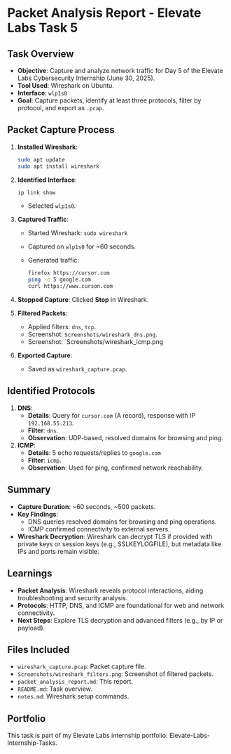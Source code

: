 # Packet Analysis Report - Elevate Labs Task 5

## Task Overview

- **Objective**: Capture and analyze network traffic for Day 5 of the Elevate Labs Cybersecurity Internship (June 30, 2025).
- **Tool Used**: Wireshark on Ubuntu.
- **Interface**: `wlp1s0`
- **Goal**: Capture packets, identify at least three protocols, filter by protocol, and export as `.pcap`.

## Packet Capture Process

1. **Installed Wireshark**:

   ```bash
   sudo apt update
   sudo apt install wireshark
   ```
2. **Identified Interface**:

   ```bash
   ip link show
   ```
   - Selected `wlp1s0`.
3. **Captured Traffic**:
   - Started Wireshark: `sudo wireshark`
   - Captured on `wlp1s0` for \~60 seconds.
   - Generated traffic:

     ```bash
     firefox https://cursor.com
     ping -c 5 google.com
     curl https://www.curson.com
     ```
4. **Stopped Capture**: Clicked **Stop** in Wireshark.
5. **Filtered Packets**:
   - Applied filters: `dns`, `tcp`.
   - Screenshot: `Screenshots/wireshark_dns.png`.
   - Screenshot: `Screenshots/wireshark_icmp.png
6. **Exported Capture**:
   - Saved as `wireshark_capture.pcap`.

## Identified Protocols

1. **DNS**:
   - **Details**: Query for `cursor.com` (A record), response with IP `192.168.55.213`.
   - **Filter**: `dns`.
   - **Observation**: UDP-based, resolved domains for browsing and ping.
2. **ICMP**:
   - **Details**: 5 echo requests/replies to `google.com`
   - **Filter**: `icmp`.
   - **Observation**: Used for ping, confirmed network reachability.

## Summary

- **Capture Duration**: \~60 seconds, \~500 packets.
- **Key Findings**:
  - DNS queries resolved domains for browsing and ping operations.
  - ICMP confirmed connectivity to external servers.
- **Wireshark Decryption**: Wireshark can decrypt TLS if provided with private keys or session keys (e.g., SSLKEYLOGFILE), but metadata like IPs and ports remain visible.

## Learnings

- **Packet Analysis**: Wireshark reveals protocol interactions, aiding troubleshooting and security analysis.
- **Protocols**: HTTP, DNS, and ICMP are foundational for web and network connectivity.
- **Next Steps**: Explore TLS decryption and advanced filters (e.g., by IP or payload).

## Files Included

- `wireshark_capture.pcap`: Packet capture file.
- `Screenshots/wireshark_filters.png`: Screenshot of filtered packets.
- `packet_analysis_report.md`: This report.
- `README.md`: Task overview.
- `notes.md`: Wireshark setup commands.

## Portfolio

This task is part of my Elevate Labs internship portfolio: Elevate-Labs-Internship-Tasks.

